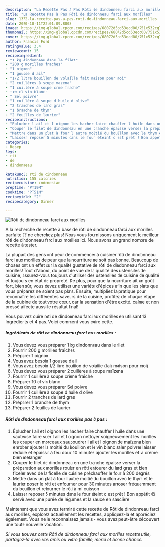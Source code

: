 ```yaml
---
description: "La Recette Pas à Pas Rôti de dindonneau farci aux morilles"
title: "La Recette Pas à Pas Rôti de dindonneau farci aux morilles"
slug: 1372-la-recette-pas-a-pas-roti-de-dindonneau-farci-aux-morilles
date: 2020-10-11T22:01:09.880Z
image: https://img-global.cpcdn.com/recipes/68072d5cd53ecd00/751x532cq70/roti-de-dindonneau-farci-aux-morilles-photo-principale-de-la-recette.jpg
thumbnail: https://img-global.cpcdn.com/recipes/68072d5cd53ecd00/751x532cq70/roti-de-dindonneau-farci-aux-morilles-photo-principale-de-la-recette.jpg
cover: https://img-global.cpcdn.com/recipes/68072d5cd53ecd00/751x532cq70/roti-de-dindonneau-farci-aux-morilles-photo-principale-de-la-recette.jpg
author: Francis Ford
ratingvalue: 3.4
reviewcount: 15
recipeingredient:
- "1 kg dindonneau dans le filet"
- "200 g morilles fraches"
- "1 oignon"
- "1 gousse d ail"
- "1/2 litre bouillon de volaille fait maison pour moi"
- "2 cuillères à soupe mazena"
- "1 cuillère à soupe crme frache"
- "10 cl vin blanc"
- " Sel poivre"
- "1 cuillère à soupe d huile d olive"
- "2 tranches de lard gras"
- "1 branche de thym"
- "2 feuilles de laurier"
recipeinstructions:
- "Éplucher l ail et l oignon les hacher faire chauffer l huile dans une sauteuse faire suer l ail et l oignon nettoyer soigneusement les morilles les couper en morceaux saupoudrer l ail et l oignon de maïzena bien enrober ajouter la moitié du bouillon et le vin blanc saler poivrer laisser réduire et épaissir à feu doux 10 minutes ajouter les morilles et la crème bien mélanger"
- "Couper le filet de dindonneau en une tranche épaisse verser la préparation aux morilles rouler en rôti entourer du lard gras et bien ficeler avec de la ficelle de cuisine préchauffer le four à 200 degrés"
- "Mettre dans un plat à four l autre moitié du bouillon avec le thym et le laurier poser le rôti et enfourner pour 30 minutes arroser fréquemment du bouillon et retourner le rôti à mi cuisson"
- "Laisser reposer 5 minutes dans le four éteint c est prêt ! Bon appétit 😋servir avec une purée de légumes et la sauce en saucière"
categories:
- Resep
tags:
- rti
- de
- dindonneau

katakunci: rti de dindonneau 
nutrition: 155 calories
recipecuisine: Indonesian
preptime: "PT19M"
cooktime: "PT51M"
recipeyield: "2"
recipecategory: Dinner

---
```



![Rôti de dindonneau farci aux morilles](https://img-global.cpcdn.com/recipes/68072d5cd53ecd00/751x532cq70/roti-de-dindonneau-farci-aux-morilles-photo-principale-de-la-recette.jpg)

A la recherche de recette à base de rôti de dindonneau farci aux morilles parfaite ?? ne cherchez plus! Nous vous fournissons uniquement le meilleur rôti de dindonneau farci aux morilles ici. Nous avons un grand nombre de recette à tester.

La plupart des gens ont peur de commencer à cuisiner rôti de dindonneau farci aux morilles de peur que la nourriture ne soit pas bonne. Beaucoup de choses ont un effet sur la qualité gustative de rôti de dindonneau farci aux morilles! Tout d'abord, du point de vue de la qualité des ustensiles de cuisine, assurez-vous toujours d'utiliser des ustensiles de cuisine de qualité et toujours en état de propreté. De plus, pour que la nourriture ait un goût fort, bien sûr, vous devez utiliser une variété d'épices afin que les plats que vous préparez ne soient pas plats. Ensuite, multipliez la pratique pour reconnaître les différentes saveurs de la cuisine, profitez de chaque étape de la cuisine de tout votre cœur, car la sensation d'être excité, calme et non pressé affecte aussi le résultat final!

<!--inarticleads1-->

Vous pouvez cuire rôti de dindonneau farci aux morilles en utilisant 13 Ingrédients et 4 pas. Voici comment vous cuire cette.

##### Ingrédients de rôti de dindonneau farci aux morilles :

1. Vous devez vous préparer 1 kg dindonneau dans le filet
1. Fournir 200 g morilles fraîches
1. Préparer 1 oignon
1. Vous avez besoin 1 gousse d ail
1. Vous avez besoin 1/2 litre bouillon de volaille (fait maison pour moi)
1. Vous devez vous préparer 2 cuillères à soupe maïzena
1. Fournir 1 cuillère à soupe crème fraîche
1. Préparer 10 cl vin blanc
1. Vous devez vous préparer  Sel poivre
1. Fournir 1 cuillère à soupe d huile d olive
1. Fournir 2 tranches de lard gras
1. Préparer 1 branche de thym
1. Préparer 2 feuilles de laurier




<!--inarticleads2-->

##### Rôti de dindonneau farci aux morilles pas à pas :

1. Éplucher l ail et l oignon les hacher faire chauffer l huile dans une sauteuse faire suer l ail et l oignon nettoyer soigneusement les morilles les couper en morceaux saupoudrer l ail et l oignon de maïzena bien enrober ajouter la moitié du bouillon et le vin blanc saler poivrer laisser réduire et épaissir à feu doux 10 minutes ajouter les morilles et la crème bien mélanger
1. Couper le filet de dindonneau en une tranche épaisse verser la préparation aux morilles rouler en rôti entourer du lard gras et bien ficeler avec de la ficelle de cuisine préchauffer le four à 200 degrés
1. Mettre dans un plat à four l autre moitié du bouillon avec le thym et le laurier poser le rôti et enfourner pour 30 minutes arroser fréquemment du bouillon et retourner le rôti à mi cuisson
1. Laisser reposer 5 minutes dans le four éteint c est prêt ! Bon appétit 😋servir avec une purée de légumes et la sauce en saucière




<!--inarticleads1-->

<p>
Maintenant que vous avez terminé cette recette de Rôti de dindonneau farci aux morilles, explorez actuellement les recettes, appliquez-la et appréciez également. Vous ne le reconnaissez jamais - vous avez peut-être découvert une toute nouvelle vocation.
</p>

<p>
<i>Si vous trouvez cette Rôti de dindonneau farci aux morilles recette utile, partagez-la avec vos amis ou votre famille, merci et bonne chance.</i>
</p>
